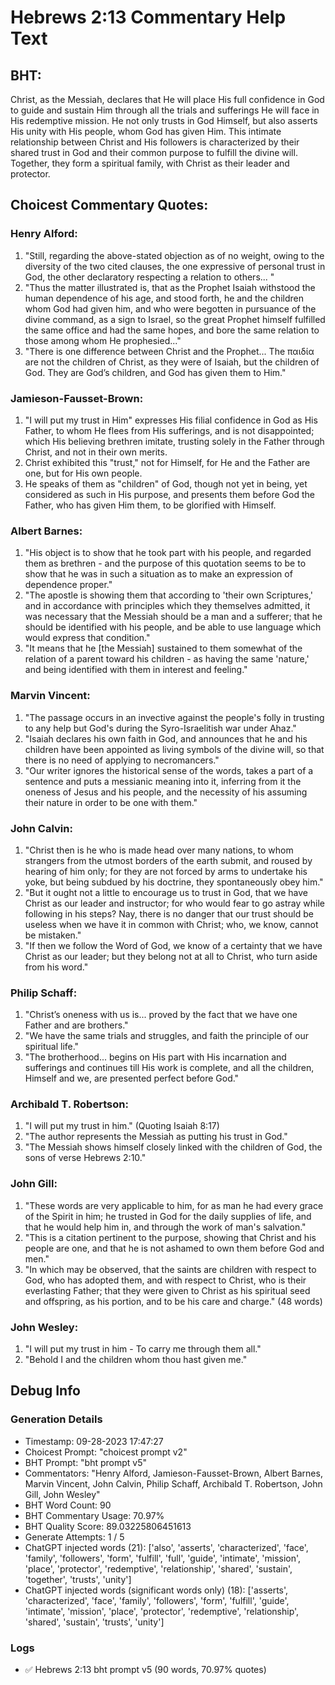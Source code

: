 # Hebrews 2:13 Commentary Help Text

## BHT:
Christ, as the Messiah, declares that He will place His full confidence in God to guide and sustain Him through all the trials and sufferings He will face in His redemptive mission. He not only trusts in God Himself, but also asserts His unity with His people, whom God has given Him. This intimate relationship between Christ and His followers is characterized by their shared trust in God and their common purpose to fulfill the divine will. Together, they form a spiritual family, with Christ as their leader and protector.

## Choicest Commentary Quotes:
### Henry Alford:
1. "Still, regarding the above-stated objection as of no weight, owing to the diversity of the two cited clauses, the one expressive of personal trust in God, the other declaratory respecting a relation to others... "
2. "Thus the matter illustrated is, that as the Prophet Isaiah withstood the human dependence of his age, and stood forth, he and the children whom God had given him, and who were begotten in pursuance of the divine command, as a sign to Israel, so the great Prophet himself fulfilled the same office and had the same hopes, and bore the same relation to those among whom He prophesied..."
3. "There is one difference between Christ and the Prophet... The παιδία are not the children of Christ, as they were of Isaiah, but the children of God. They are God’s children, and God has given them to Him."

### Jamieson-Fausset-Brown:
1. "I will put my trust in Him" expresses His filial confidence in God as His Father, to whom He flees from His sufferings, and is not disappointed; which His believing brethren imitate, trusting solely in the Father through Christ, and not in their own merits.
2. Christ exhibited this "trust," not for Himself, for He and the Father are one, but for His own people.
3. He speaks of them as "children" of God, though not yet in being, yet considered as such in His purpose, and presents them before God the Father, who has given Him them, to be glorified with Himself.

### Albert Barnes:
1. "His object is to show that he took part with his people, and regarded them as brethren - and the purpose of this quotation seems to be to show that he was in such a situation as to make an expression of dependence proper."
2. "The apostle is showing them that according to 'their own Scriptures,' and in accordance with principles which they themselves admitted, it was necessary that the Messiah should be a man and a sufferer; that he should be identified with his people, and be able to use language which would express that condition."
3. "It means that he [the Messiah] sustained to them somewhat of the relation of a parent toward his children - as having the same 'nature,' and being identified with them in interest and feeling."

### Marvin Vincent:
1. "The passage occurs in an invective against the people's folly in trusting to any help but God's during the Syro-Israelitish war under Ahaz." 
2. "Isaiah declares his own faith in God, and announces that he and his children have been appointed as living symbols of the divine will, so that there is no need of applying to necromancers."
3. "Our writer ignores the historical sense of the words, takes a part of a sentence and puts a messianic meaning into it, inferring from it the oneness of Jesus and his people, and the necessity of his assuming their nature in order to be one with them."

### John Calvin:
1. "Christ then is he who is made head over many nations, to whom strangers from the utmost borders of the earth submit, and roused by hearing of him only; for they are not forced by arms to undertake his yoke, but being subdued by his doctrine, they spontaneously obey him."
2. "But it ought not a little to encourage us to trust in God, that we have Christ as our leader and instructor; for who would fear to go astray while following in his steps? Nay, there is no danger that our trust should be useless when we have it in common with Christ; who, we know, cannot be mistaken."
3. "If then we follow the Word of God, we know of a certainty that we have Christ as our leader; but they belong not at all to Christ, who turn aside from his word."

### Philip Schaff:
1. "Christ’s oneness with us is... proved by the fact that we have one Father and are brothers."
2. "We have the same trials and struggles, and faith the principle of our spiritual life."
3. "The brotherhood... begins on His part with His incarnation and sufferings and continues till His work is complete, and all the children, Himself and we, are presented perfect before God."

### Archibald T. Robertson:
1. "I will put my trust in him." (Quoting Isaiah 8:17) 
2. "The author represents the Messiah as putting his trust in God." 
3. "The Messiah shows himself closely linked with the children of God, the sons of verse Hebrews 2:10."

### John Gill:
1. "These words are very applicable to him, for as man he had every grace of the Spirit in him; he trusted in God for the daily supplies of life, and that he would help him in, and through the work of man's salvation." 
2. "This is a citation pertinent to the purpose, showing that Christ and his people are one, and that he is not ashamed to own them before God and men."
3. "In which may be observed, that the saints are children with respect to God, who has adopted them, and with respect to Christ, who is their everlasting Father; that they were given to Christ as his spiritual seed and offspring, as his portion, and to be his care and charge." (48 words)

### John Wesley:
1. "I will put my trust in him - To carry me through them all."
2. "Behold I and the children whom thou hast given me."


## Debug Info
### Generation Details
- Timestamp: 09-28-2023 17:47:27
- Choicest Prompt: "choicest prompt v2"
- BHT Prompt: "bht prompt v5"
- Commentators: "Henry Alford, Jamieson-Fausset-Brown, Albert Barnes, Marvin Vincent, John Calvin, Philip Schaff, Archibald T. Robertson, John Gill, John Wesley"
- BHT Word Count: 90
- BHT Commentary Usage: 70.97%
- BHT Quality Score: 89.03225806451613
- Generate Attempts: 1 / 5
- ChatGPT injected words (21):
	['also', 'asserts', 'characterized', 'face', 'family', 'followers', 'form', 'fulfill', 'full', 'guide', 'intimate', 'mission', 'place', 'protector', 'redemptive', 'relationship', 'shared', 'sustain', 'together', 'trusts', 'unity']
- ChatGPT injected words (significant words only) (18):
	['asserts', 'characterized', 'face', 'family', 'followers', 'form', 'fulfill', 'guide', 'intimate', 'mission', 'place', 'protector', 'redemptive', 'relationship', 'shared', 'sustain', 'trusts', 'unity']

### Logs
- ✅ Hebrews 2:13 bht prompt v5 (90 words, 70.97% quotes)